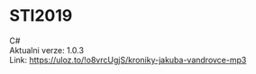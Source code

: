 # STI2019
C#  
Aktualni verze: 1.0.3  
Link: https://uloz.to/!o8vrcUgjS/kroniky-jakuba-vandrovce-mp3
